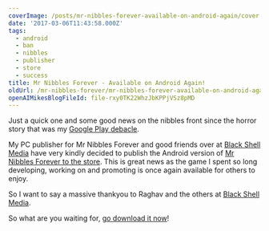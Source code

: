 ```yaml
---
coverImage: /posts/mr-nibbles-forever-available-on-android-again/cover.jpg
date: '2017-03-06T11:43:58.000Z'
tags:
  - android
  - ban
  - nibbles
  - publisher
  - store
  - success
title: Mr Nibbles Forever - Available on Android Again!
oldUrl: /mr-nibbles-forever/mr-nibbles-forever-available-on-android-again
openAIMikesBlogFileId: file-rxy0TK22WhzJbKPPjVSz8pMD
---
```


Just a quick one and some good news on the nibbles front since the horror story that was my [Google Play debacle](https://www.mikecann.co.uk/misc/why-i-probably-wont-be-making-another-mobile-game-ever-again/).

My PC publisher for Mr Nibbles Forever and good friends over at [Black Shell Media](https://blackshellmedia.com/) have very kindly decided to publish the Android version of [Mr Nibbles Forever to the store](https://play.google.com/store/apps/details?id=com.blackshellmedia.mrnibblesforever). This is great news as the game I spent so long developing, working on and promoting is once again available for others to enjoy.

<!-- more -->

So I want to say a massive thankyou to Raghav and the others at [Black Shell Media](https://blackshellmedia.com/).

So what are you waiting for, [go download it now](https://play.google.com/store/apps/details?id=com.blackshellmedia.mrnibblesforever)!
